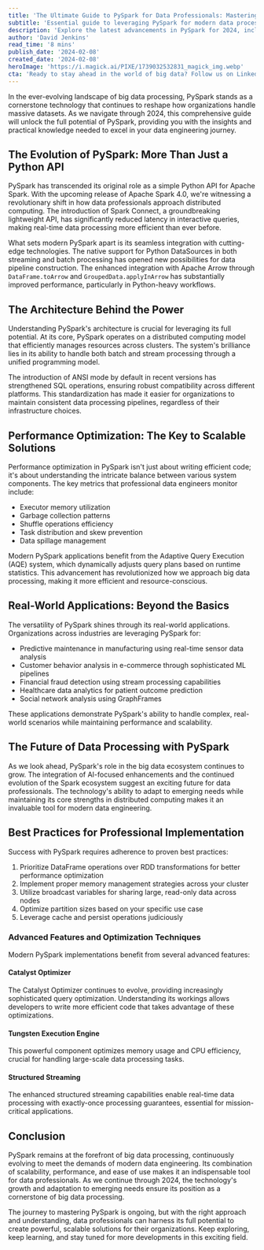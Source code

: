 ```yaml
---
title: 'The Ultimate Guide to PySpark for Data Professionals: Mastering Big Data Processing in 2024'
subtitle: 'Essential guide to leveraging PySpark for modern data processing'
description: 'Explore the latest advancements in PySpark for 2024, including new features like Spark Connect, enhanced Apache Arrow integration, and optimized performance techniques. Learn how modern organizations are leveraging PySpark for real-world applications and discover best practices for professional implementation.'
author: 'David Jenkins'
read_time: '8 mins'
publish_date: '2024-02-08'
created_date: '2024-02-08'
heroImage: 'https://i.magick.ai/PIXE/1739032532831_magick_img.webp'
cta: 'Ready to stay ahead in the world of big data? Follow us on LinkedIn at MagickAI for cutting-edge insights on data engineering, artificial intelligence, and the latest PySpark developments.'
---
```


In the ever-evolving landscape of big data processing, PySpark stands as a cornerstone technology that continues to reshape how organizations handle massive datasets. As we navigate through 2024, this comprehensive guide will unlock the full potential of PySpark, providing you with the insights and practical knowledge needed to excel in your data engineering journey.

## The Evolution of PySpark: More Than Just a Python API

PySpark has transcended its original role as a simple Python API for Apache Spark. With the upcoming release of Apache Spark 4.0, we're witnessing a revolutionary shift in how data professionals approach distributed computing. The introduction of Spark Connect, a groundbreaking lightweight API, has significantly reduced latency in interactive queries, making real-time data processing more efficient than ever before.

What sets modern PySpark apart is its seamless integration with cutting-edge technologies. The native support for Python DataSources in both streaming and batch processing has opened new possibilities for data pipeline construction. The enhanced integration with Apache Arrow through `DataFrame.toArrow` and `GroupedData.applyInArrow` has substantially improved performance, particularly in Python-heavy workflows.

## The Architecture Behind the Power

Understanding PySpark's architecture is crucial for leveraging its full potential. At its core, PySpark operates on a distributed computing model that efficiently manages resources across clusters. The system's brilliance lies in its ability to handle both batch and stream processing through a unified programming model.

The introduction of ANSI mode by default in recent versions has strengthened SQL operations, ensuring robust compatibility across different platforms. This standardization has made it easier for organizations to maintain consistent data processing pipelines, regardless of their infrastructure choices.

## Performance Optimization: The Key to Scalable Solutions

Performance optimization in PySpark isn't just about writing efficient code; it's about understanding the intricate balance between various system components. The key metrics that professional data engineers monitor include:

- Executor memory utilization
- Garbage collection patterns
- Shuffle operations efficiency
- Task distribution and skew prevention
- Data spillage management

Modern PySpark applications benefit from the Adaptive Query Execution (AQE) system, which dynamically adjusts query plans based on runtime statistics. This advancement has revolutionized how we approach big data processing, making it more efficient and resource-conscious.

## Real-World Applications: Beyond the Basics

The versatility of PySpark shines through its real-world applications. Organizations across industries are leveraging PySpark for:

- Predictive maintenance in manufacturing using real-time sensor data analysis
- Customer behavior analysis in e-commerce through sophisticated ML pipelines
- Financial fraud detection using stream processing capabilities
- Healthcare data analytics for patient outcome prediction
- Social network analysis using GraphFrames

These applications demonstrate PySpark's ability to handle complex, real-world scenarios while maintaining performance and scalability.

## The Future of Data Processing with PySpark

As we look ahead, PySpark's role in the big data ecosystem continues to grow. The integration of AI-focused enhancements and the continued evolution of the Spark ecosystem suggest an exciting future for data professionals. The technology's ability to adapt to emerging needs while maintaining its core strengths in distributed computing makes it an invaluable tool for modern data engineering.

## Best Practices for Professional Implementation

Success with PySpark requires adherence to proven best practices:

1. Prioritize DataFrame operations over RDD transformations for better performance optimization
2. Implement proper memory management strategies across your cluster
3. Utilize broadcast variables for sharing large, read-only data across nodes
4. Optimize partition sizes based on your specific use case
5. Leverage cache and persist operations judiciously

### Advanced Features and Optimization Techniques

Modern PySpark implementations benefit from several advanced features:

#### Catalyst Optimizer

The Catalyst Optimizer continues to evolve, providing increasingly sophisticated query optimization. Understanding its workings allows developers to write more efficient code that takes advantage of these optimizations.

#### Tungsten Execution Engine

This powerful component optimizes memory usage and CPU efficiency, crucial for handling large-scale data processing tasks.

#### Structured Streaming

The enhanced structured streaming capabilities enable real-time data processing with exactly-once processing guarantees, essential for mission-critical applications.

## Conclusion

PySpark remains at the forefront of big data processing, continuously evolving to meet the demands of modern data engineering. Its combination of scalability, performance, and ease of use makes it an indispensable tool for data professionals. As we continue through 2024, the technology's growth and adaptation to emerging needs ensure its position as a cornerstone of big data processing.

The journey to mastering PySpark is ongoing, but with the right approach and understanding, data professionals can harness its full potential to create powerful, scalable solutions for their organizations. Keep exploring, keep learning, and stay tuned for more developments in this exciting field.